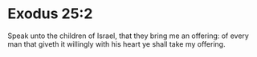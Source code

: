 # Exodus 25:2

Speak unto the children of Israel, that they bring me an offering: of every man that giveth it willingly with his heart ye shall take my offering.
